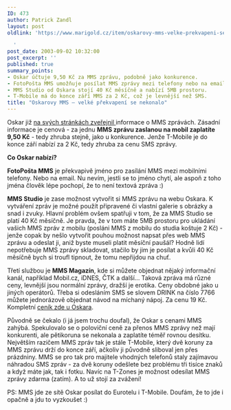 ```yaml
---
ID: 473
author: Patrick Zandl
layout: post
oldlink: 'https://www.marigold.cz/item/oskarovy-mms-velke-prekvapeni-se-nekonalo

  '
post_date: 2003-09-02 10:32:00
post_excerpt: ''
published: true
summary_points:
- Oskar účtuje 9,50 Kč za MMS zprávu, podobně jako konkurence.
- FotoPošta MMS umožňuje posílat MMS zprávy mezi telefony nebo na email.
- MMS Studio od Oskara stojí 40 Kč měsíčně a nabízí 5MB prostoru.
- T-Mobile má do konce září MMS za 2 Kč, což je levnější než SMS.
title: "Oskarovy MMS – velké překvapení se nekonalo"
---
```


<p>
Oskar již <A href="http://www.oskarmobil.cz/services/mms/index.php" target=_blank>na svých stránkách zveřejnil </A>informace o MMS zprávách. Zásadní informace je cenová - za jednu <STRONG>MMS zprávu zaslanou na mobil zaplatíte 9,50 Kč</STRONG> - tedy zhruba stejně, jako u konkurence. Jenže T-Mobile je do konce září nabízí za 2 Kč, tedy zhruba za cenu SMS zprávy. </p>

<p>
<STRONG>Co Oskar nabízí?</STRONG> </p>

<p>
<STRONG>FotoPošta MMS</STRONG> je překvapivě jméno pro zasílání MMS mezi mobilními telefony. Nebo na email. Nu nevím, jestli se to jméno chytí, ale aspoň z toho jména člověk lépe pochopí, že to není textová zpráva :)</p>

<p>
<STRONG>MMS Studio</STRONG> je zase možnost vytvořit si MMS zprávu na webu Oskara. K vytváření zpráv je možné použít připravené či vlastní galerie s obrázky a snad i zvuky. Hlavní problém ovšem spatřuji v tom, že za MMS Studio se platí 40 Kč měsíčně. Je pravda, že v tom máte 5MB prostoru pro ukládání vašich MMS zpráv z mobilu (posláni MMS z mobilu do studia koštuje 2 Kč) - jenže copak by nešlo vytvořit pouhou možnost napsat přes web MMS zprávu a odeslat ji, aniž byste museli platit měsíční paušál? Hodně lidí nepotřebuje MMS zprávy skladovat, stačilo by jim je posílat a kvůli 40 Kč měsíčně bych si troufl tipnout, že tomu nepřijdou na chuť. </p>

<p>
Třetí službou je <STRONG>MMS Magazín</STRONG>, kde si můžete objednat nějaký informační kanál, například Mobil.cz, iDNES, ČTK a další... Taková zpráva má různé ceny, levnější jsou normální zprávy, dražší je erotika. Ceny obdobné jako u jiných operátorů. Třeba si odesláním SMS se slovem DRINK na číslo 7766 můžete jednorázově objednat návod na míchaný nápoj. Za cenu 19 Kč. Kompletní <A href="http://www.oskarmobil.cz/mms_info/mms_info_kat_key.php3?locale=cz" target=_blank>ceník zde u Oskara</A>.</p>

<p>
Původně se čekalo (i já jsem trochu doufal), že Oskar s cenami MMS zahýbá. Spekulovalo se o poloviční ceně za přenos MMS zprávy než mají konkurenti, ale pětikoruna se nekonala a zaplatíte téměř rovnou desítku. Největším razičem MMS zpráv tak je stále T-Mobile, který dvě koruny za MMS zprávu drží do konce září, ačkoliv ji původně sliboval jen přes prázdniny. MMS se pro tak pro majitele vhodných telefonů staly zajímavou náhradou SMS zpráv - za dvě koruny odešlete bez problému tři tisíce znaků a když máte jak, tak i fotku. Navíc na T-Zones je možnost odesílat MMS zprávy zdarma (zatím). A to už stojí za zvážení!</p>

<p>
PS: MMS jde ze sítě Oskar posílat do Eurotelu i T-Mobile. Doufám, že to jde i opačně a jdu to vyzkoušet :)</p>